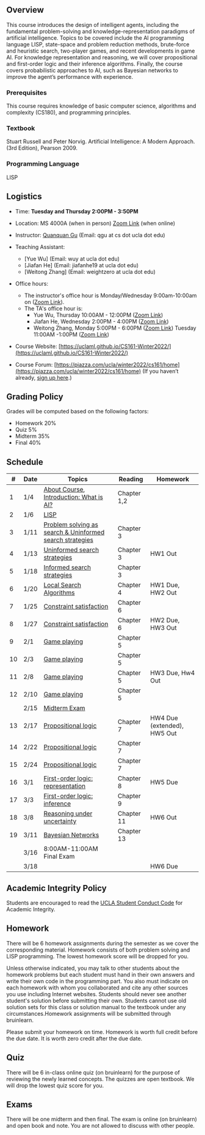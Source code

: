 
## Overview
This course introduces the design of intelligent agents, including the fundamental problem-solving and knowledge-representation paradigms of artificial intelligence. Topics to be covered include the AI programming language LISP, state-space and problem reduction methods, brute-force and heuristic search, two-player games, and recent developments in game AI. For knowledge representation and reasoning, we will cover propositional and first-order logic and their inference algorithms. Finally, the course covers probabilistic approaches to AI, such as Bayesian networks to improve the agent’s performance with experience.

### Prerequisites
This course requires knowledge of basic computer science, algorithms and complexity (CS180), and programming principles.
### Textbook

Stuart Russell and Peter Norvig. Artificial Intelligence: A Modern Approach. (3rd Edition), Pearson 2009.

### Programming Language
LISP

## Logistics
<!--University of California, Los Angeles  -->
- Time: **Tuesday and Thursday 2:00PM - 3:50PM**
- Location: MS 4000A (when in person) [Zoom Link](https://ucla.zoom.us/j/94911413056) (when online)  
- Instructor: [Quanquan Gu](http://web.cs.ucla.edu/~qgu/) (Email: qgu at cs dot ucla dot edu)   
- Teaching Assistant: 
    - [Yue Wu] (Email: wuy at ucla dot edu)
    - [Jiafan He] (Email: jiafanhe19 at ucla dot edu)
    - [Weitong Zhang] (Email: weightzero at ucla dot edu)
    
- Office hours: 
    - The instructor's office hour is Monday/Wednesday 9:00am-10:00am on ([Zoom Link](https://ucla.zoom.us/j/98281567711)). 
    - The TA's office hour is: 
        - Yue Wu, Thursday 10:00AM - 12:00PM ([Zoom Link](https://ucla.zoom.us/j/98760163747)) 
        - Jiafan He, Wednesday 2:00PM - 4:00PM ([Zoom Link](https://ucla.zoom.us/j/93746859322))
        - Weitong Zhang, Monday 5:00PM - 6:00PM ([Zoom Link](https://ucla.zoom.us/j/91965104584)) Tuesday 11:00AM -1:00PM ([Zoom Link](https://ucla.zoom.us/j/94476756057))
- Course Website: [https://uclaml.github.io/CS161-Winter2022/](https://uclaml.github.io/CS161-Winter2022/)
- Course Forum: [https://piazza.com/ucla/winter2022/cs161/home](https://piazza.com/ucla/winter2022/cs161/home)
(If you haven’t already, [sign up here](piazza.com/ucla/winter2022/cs161).)






## Grading Policy
 
Grades will be computed based on the following factors:

- Homework 20%
- Quiz 5%
- Midterm 35%
- Final 40%

## Schedule

| #  | Date  | Topics  |  Reading | Homework  |
|---|---|---|---|---|
| 1  | 1/4  |  [About Course](https://www.dropbox.com/s/dljrz37wz8lqhrl/Lecture0.pdf?dl=0), [Introduction: What is AI?](https://www.dropbox.com/s/71rgvyrfp9dgb7a/Lecture1.pdf?dl=0) |  Chapter 1,2 |   |
| 2 | 1/6 | [LISP](https://www.dropbox.com/s/abit3emfhgyceww/Lecture2.pdf?dl=0) | | |
| 3 | 1/11 | [Problem solving as search & Uninformed search strategies](https://www.dropbox.com/s/aocaomv9c52hex7/Lecture3.pdf?dl=0) | Chapter 3 | |
| 4 | 1/13 | [Uninformed search strategies](https://www.dropbox.com/s/lwwxo28aee5bshv/Lecture3.pdf?dl=0) | Chapter 3 | HW1 Out |
| 5 | 1/18 | [Informed search strategies](https://www.dropbox.com/s/uzq91zitqyvgjwz/Lecture4.pdf?dl=0)| Chapter 3 |  |
| 6 | 1/20 | [Local Search Algorithms](https://www.dropbox.com/s/wjxsyzv4399vb6m/Lecture5.pdf?dl=0) | Chapter 4 | HW1 Due, HW2 Out|
| 7 | 1/25 | [Constraint satisfaction](https://www.dropbox.com/s/o9xt88rcn5hkphm/Lecture6.pdf?dl=0) | Chapter 6 | |
| 8 | 1/27 | [Constraint satisfaction](https://www.dropbox.com/s/o9xt88rcn5hkphm/Lecture6.pdf?dl=0) | Chapter 6 | HW2 Due, HW3 Out|
| 9 | 2/1 | [Game playing](https://www.dropbox.com/s/iwm7wz5gf47s5hx/Lecture7.pdf?dl=0) | Chapter 5 | |
| 10 | 2/3 | [Game playing](https://www.dropbox.com/s/iwm7wz5gf47s5hx/Lecture7.pdf?dl=0) | Chapter 5 |  |
| 11 | 2/8 | [Game playing](https://www.dropbox.com/s/iwm7wz5gf47s5hx/Lecture7.pdf?dl=0) | Chapter 5 | HW3 Due, Hw4 Out |
| 12 | 2/10 | [Game playing](https://www.dropbox.com/s/iwm7wz5gf47s5hx/Lecture7.pdf?dl=0) | Chapter 5 | |
|  | 2/15 | [Midterm Exam](https://www.dropbox.com/s/lhk376z72t6acfy/CS161%20Study%20Guide.docx?dl=0) | | |
| 13 | 2/17 | [Propositional logic](https://www.dropbox.com/s/yy88ndocrit0cgg/Lecture8.pdf?dl=0) | Chapter 7 | HW4 Due (extended), HW5 Out |
| 14 | 2/22 | [Propositional logic](https://www.dropbox.com/s/yy88ndocrit0cgg/Lecture8.pdf?dl=0) | Chapter 7 |  |
| 15 | 2/24 | [Propositional logic](https://www.dropbox.com/s/yy88ndocrit0cgg/Lecture8.pdf?dl=0) | Chapter 7 |  |
| 16 | 3/1 | [First-order logic: representation](https://www.dropbox.com/s/7g5o5vfof4jd1e4/Lecture9.pdf?dl=0) | Chapter 8 | HW5 Due|
| 17 | 3/3 | [First-order logic: inference](https://www.dropbox.com/s/ihnmk8u1mvjqr4o/Lecture10.pdf?dl=0) | Chapter 9 |  |
| 18 | 3/8 | [Reasoning under uncertainty](https://www.dropbox.com/s/cg7fuk1jhrnu2xs/Lecture11.pdf?dl=0) | Chapter 11 | HW6 Out  |
| 19 | 3/11 | [Bayesian Networks](https://www.dropbox.com/s/g1wc0vmyyt0o9zc/Lecture12.pdf?dl=0) | Chapter 13 | |
|  | 3/16 | 8:00AM-11:00AM Final Exam | |  |
|  | 3/18 | | |  HW6 Due |

## Academic Integrity Policy
Students are encouraged to read the [UCLA Student Conduct Code](https://www.deanofstudents.ucla.edu/Individual-Student-Code) for Academic Integrity. 

## Homework
There will be 6 homework assignments during the semester as we cover the corresponding material. Homework consists of both problem solving and LISP programming. The lowest homework score will be dropped for you.

Unless otherwise indicated, you may talk to other students about the homework problems but each student must hand in their own answers and write their own code in the programming part. You also must indicate on each homework with whom you collaborated and cite any other sources you use including Internet websites. Students should never see another student's solution before submitting their own. Students cannot use old solution sets for this class or solution manual to the textbook under any circumstances.Homework assignments will be submitted through bruinlearn. 

Please submit your homework on time. Homework is worth full credit before the due date. It is worth zero credit after the due date.

## Quiz

There will be 6 in-class online quiz (on bruinlearn) for the purpose of reviewing the newly learned concepts. The quizzes are open textbook. We will drop the lowest quiz score for you.

## Exams

There will be one midterm and then final. The exam is online (on bruinlearn) and open book and note. You are not allowed to discuss with other people.
